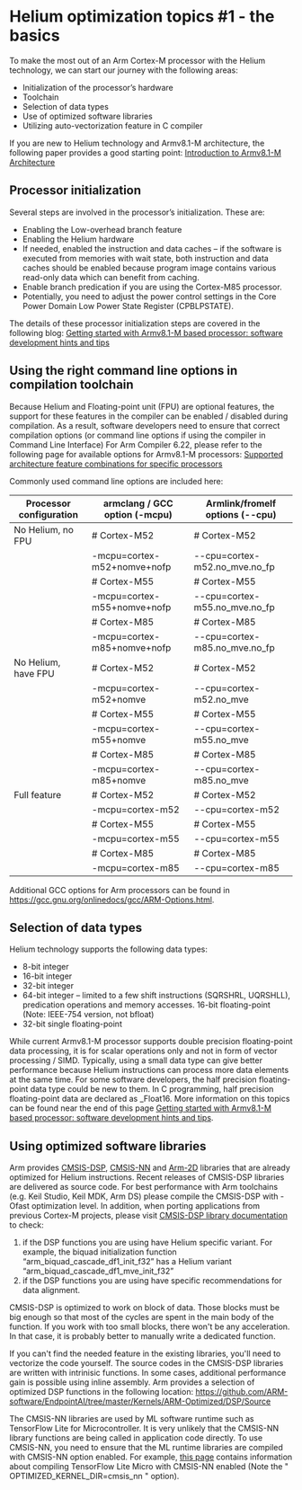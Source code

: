 
# Helium optimization topics #1 - the basics

To make the most out of an Arm Cortex-M processor with the Helium technology, we can start our journey with the following areas:

- Initialization of the processor’s hardware
- Toolchain
- Selection of data types
- Use of optimized software libraries
- Utilizing auto-vectorization feature in C compiler

If you are new to Helium technology and Armv8.1-M architecture, the following paper provides a good starting point:
[Introduction to Armv8.1-M Architecture](https://armkeil.blob.core.windows.net/developer/Files/pdf/white-paper/introduction-to-armv8-1-m-architecture.pdf)

## Processor initialization

Several steps are involved in the processor’s initialization. These are:

- Enabling the Low-overhead branch feature
- Enabling the Helium hardware
- If needed, enabled the instruction and data caches – if the software is executed from memories with wait state, both instruction and data caches should be enabled because program image contains various read-only data which can benefit from caching.
- Enable branch predication if you are using the Cortex-M85 processor.
- Potentially, you need to adjust the power control settings in the Core Power Domain Low Power State Register (CPBLPSTATE).

The details of these processor initialization steps are covered in the following blog: [Getting started with Armv8.1-M based processor: software development hints and tips](https://community.arm.com/arm-community-blogs/b/architectures-and-processors-blog/posts/armv8_2d00_m-based-processor-software-development-hints-and-tips)

## Using the right command line options in compilation toolchain

Because Helium and Floating-point unit (FPU) are optional features, the support for these features in the compiler can be enabled / disabled during compilation. As a result, software developers need to ensure that correct compilation options (or command line options if using the compiler in Command Line Interface)
For Arm Compiler 6.22, please refer to the following page for available options for Armv8.1-M processors: [Supported architecture feature combinations for specific processors](
https://developer.arm.com/documentation/101754/0622/armclang-Reference/Other-Compiler-specific-Features/Supported-architecture-feature-combinations-for-specific-processors)

Commonly used command line options are included here:

|Processor configuration|armclang / GCC option (-mcpu) | Armlink/fromelf options (--cpu)|
|---|---|---|
|No Helium, no FPU |# Cortex-M52 | # Cortex-M52 |
||-mcpu=cortex-m52+nomve+nofp|--cpu=cortex-m52.no_mve.no_fp|
||# Cortex-M55 | # Cortex-M55 |
||-mcpu=cortex-m55+nomve+nofp|--cpu=cortex-m55.no_mve.no_fp|
||# Cortex-M85 | # Cortex-M85 |
||-mcpu=cortex-m85+nomve+nofp|--cpu=cortex-m85.no_mve.no_fp|
|No Helium, have FPU |# Cortex-M52 | # Cortex-M52 |
||-mcpu=cortex-m52+nomve|--cpu=cortex-m52.no_mve|
||# Cortex-M55 | # Cortex-M55 |
||-mcpu=cortex-m55+nomve|--cpu=cortex-m55.no_mve|
||# Cortex-M85 | # Cortex-M85 |
||-mcpu=cortex-m85+nomve|--cpu=cortex-m85.no_mve|
|Full feature |# Cortex-M52 | # Cortex-M52 |
||-mcpu=cortex-m52|--cpu=cortex-m52|
||# Cortex-M55 | # Cortex-M55 |
||-mcpu=cortex-m55|--cpu=cortex-m55|
||# Cortex-M85 | # Cortex-M85 |
||-mcpu=cortex-m85|--cpu=cortex-m85|

Additional GCC options for Arm processors can be found in https://gcc.gnu.org/onlinedocs/gcc/ARM-Options.html.

## Selection of data types

Helium technology supports the following data types:

- 8-bit integer
- 16-bit integer
- 32-bit integer
- 64-bit integer – limited to a few shift instructions (SQRSHRL, UQRSHLL), predication operations and memory accesses.
16-bit floating-point (Note: IEEE-754 version, not bfloat)
- 32-bit single floating-point

While current Armv8.1-M processor supports double precision floating-point data processing, it is for scalar operations only and not in form of vector processing / SIMD. Typically, using a small data type can give better performance because Helium instructions can process more data elements at the same time.
For some software developers, the half precision floating-point data type could be new to them. In C programming, half precision floating-point data are declared as _Float16. More information on this topics can be found near the end of this page [Getting started with Armv8.1-M based processor: software development hints and tips](https://community.arm.com/arm-community-blogs/b/architectures-and-processors-blog/posts/armv8_2d00_m-based-processor-software-development-hints-and-tips).

## Using optimized software libraries

Arm provides [CMSIS-DSP](https://github.com/ARM-software/CMSIS-DSP), [CMSIS-NN](https://github.com/ARM-software/CMSIS-NN) and [Arm-2D](https://github.com/ARM-software/Arm-2D)  libraries that are already optimized for Helium instructions. Recent releases of CMSIS-DSP libraries are delivered as source code. For best performance with Arm toolchains (e.g. Keil Studio, Keil MDK, Arm DS) please compile the CMSIS-DSP with -Ofast optimization level.
In addition, when porting applications from previous Cortex-M projects, please visit [CMSIS-DSP library documentation](https://arm-software.github.io/CMSIS-DSP/latest/index.html) to check:

1) if the DSP functions you are using have Helium specific variant. For example, the biquad initialization function “arm_biquad_cascade_df1_init_f32” has a Helium variant “arm_biquad_cascade_df1_mve_init_f32”
2) if the DSP functions you are using have specific recommendations for data alignment.

CMSIS-DSP is optimized to work on block of data. Those blocks must be big enough so that most of the cycles are spent in the main body of the function. If you work with too small blocks, there won't be any acceleration. In that case, it is probably better to manually write a dedicated function.

If you can't find the needed feature in the existing libraries, you'll need to vectorize the code yourself.
The source codes in the CMSIS-DSP libraries are written with intrinisic functions. In some cases, additional performance gain is possible using inline assembly. Arm provides a selection of optimized DSP functions in the following location: https://github.com/ARM-software/EndpointAI/tree/master/Kernels/ARM-Optimized/DSP/Source

The CMSIS-NN libraries are used by ML software runtime such as TensorFlow Lite for Microcontroller. It is very unlikely that the CMSIS-NN library functions are being called in application code directly. To use CMSIS-NN, you need to ensure that the ML runtime libraries are compiled with CMSIS-NN option enabled. For example, [this page](https://github.com/tensorflow/tflite-micro/tree/main/tensorflow/lite/micro/cortex_m_corstone_300) contains information about compiling TensorFlow Lite Micro with CMSIS-NN enabled (Note the " OPTIMIZED_KERNEL_DIR=cmsis_nn " option).
